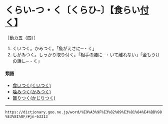 # くらい‐つ・く〔くらひ‐〕【食らい[付く](つく（付く／▽附く／着く）)】
［動カ五（四）］
1.  くいつく。かみつく。「魚がえさに─・く」
2.  しがみつく。しっかり取り付く。「相手の腰に─・いて離れない」「金もうけの話に─・く」
    

#### 類語

-   [食いつく(くいつく)](くいつく（食いつく）)
-   [噛みつく(かみつく)](かみつく（噛み付く）)
-   [齧りつく(かじりつく)](https://dictionary.goo.ne.jp/word/%E9%BD%A7%E3%82%8A%E4%BB%98%E3%81%8F_%28%E3%81%8B%E3%81%98%E3%82%8A%E3%81%A4%E3%81%8F%29/#jn-40849)

---
`https://dictionary.goo.ne.jp/word/%E9%A3%9F%E3%82%89%E3%81%84%E4%BB%98%E3%81%8F/#jn-63313`